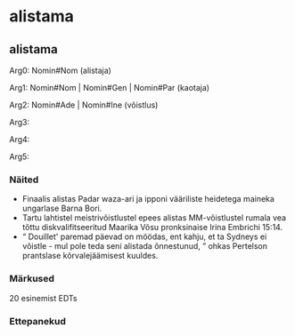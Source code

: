 # alistama

## alistama

Arg0: Nomin#Nom (alistaja)

Arg1: Nomin#Nom | Nomin#Gen | Nomin#Par (kaotaja)

Arg2: Nomin#Ade | Nomin#Ine (võistlus)

Arg3: 

Arg4:

Arg5:

### Näited 

* Finaalis alistas Padar waza-ari ja ipponi vääriliste heidetega maineka ungarlase Barna Bori.
* Tartu lahtistel meistrivõistlustel epees alistas MM-võistlustel rumala vea tõttu diskvalifitseeritud Maarika Võsu pronksinaise Irina Embrichi 15:14.
* “ Douillet' paremad päevad on möödas, ent kahju, et ta Sydneys ei võistle - mul pole teda seni alistada õnnestunud, ” ohkas Pertelson prantslase kõrvalejäämisest kuuldes.

### Märkused

20 esinemist EDTs

### Ettepanekud

